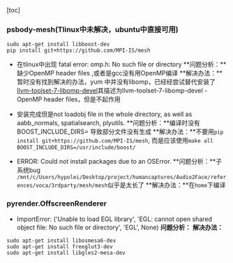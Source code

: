 [toc]
### psbody-mesh(Tlinux中未解决，ubuntu中直接可用)
```
sudo apt-get install libboost-dev
pip install git+https://github.com/MPI-IS/mesh
```
* 在tlinux中出现 fatal error: omp.h: No such file or directory
**问题分析：**缺少OpenMP header files ,或者是gcc没有用OpenMP编译
**解决办法：**暂时没有找到解决的办法，yum 中并没有libomp，已经经尝试替代安装了[llvm-toolset-7-libomp-devel](https://centos.pkgs.org/7/centos-sclo-rh-x86_64/llvm-toolset-7-libomp-devel-4.0.1-1.el7.x86_64.rpm.html)其描述为llvm-toolset-7-libomp-devel - OpenMP header files，但是不起作用

* 安装完成但是not loadobj file in the whole directory, as well as aabb_normals, spatialsearch, plyutils.
**问题分析：**编译时没有BOOST_INCLUDE_DIRS=     导致部分文件没有生成
**解决办法：**不要用```pip install git+https://github.com/MPI-IS/mesh```, 而是应该使用```make all BOOST_INCLUDE_DIRS=/usr/include/boost/```

* ERROR: Could not install packages due to an OSError.
**问题分析：**子系统bug 
```/mnt/c/Users/hypolei/Desktop/project/humancaptures/Audio2Face/references/voca/3rdparty/mesh/mesh```似乎是太长了
**解决办法：**在```home```下编译

### pyrender.OffscreenRenderer
* ImportError: ('Unable to load EGL library', 'EGL: cannot open shared object file: No such file or directory', 'EGL', None)
**问题分析：**
**解决办法：**
```
sudo apt-get install libosmesa6-dev
sudo apt-get install freeglut3-dev
sudo apt-get install libgles2-mesa-dev
```
